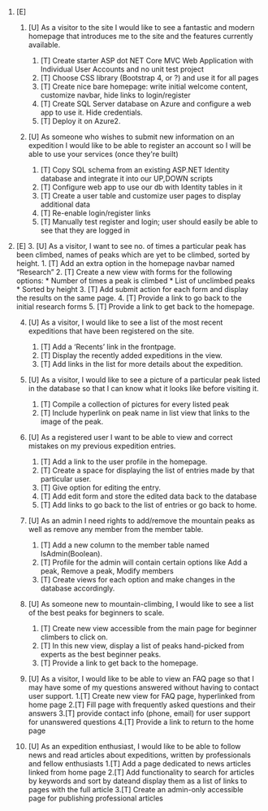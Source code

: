 1. [E]
	1. [U] As a visitor to the site I would like to see a fantastic and modern homepage that introduces me to the site and the features currently available.
		1. [T] Create starter ASP dot NET Core MVC Web Application with Individual User Accounts and no unit test project
		2. [T] Choose CSS library (Bootstrap 4, or ?) and use it for all pages
		3. [T] Create nice bare homepage: write initial welcome content, customize navbar, hide links to login/register
		4. [T] Create SQL Server database on Azure and configure a web app to use it. Hide credentials.
		5. [T] Deploy it on Azure2. 

	2. [U] As someone who wishes to submit new information on an expedition I would like to be able to register an account so I will be able to use your services (once they're built)
		1. [T] Copy SQL schema from an existing ASP.NET Identity database and integrate it into our UP,DOWN scripts
		2. [T] Configure web app to use our db with Identity tables in it
		3. [T] Create a user table and customize user pages to display additional data
		4. [T] Re-enable login/register links
		5. [T] Manually test register and login; user should easily be able to see that they are logged in

2. [E]
	3. [U] As a visitor, I want to see no. of times a particular peak has been climbed, names of peaks which are yet to be climbed, sorted by height.
		1. [T] Add an extra option in the homepage navbar named “Research”
		2. [T] Create a new view with forms for the following options:
			* Number of times a peak is climbed
			* List of unclimbed peaks
			* Sorted by height
		3. [T] Add submit action for each form and display the results on the same page.
		4. [T] Provide a link to go back to the initial research forms
		5. [T] Provide a link to get back to the homepage.

	4. [U] As a visitor, I would like to see a list of the most recent expeditions that have been registered on the site.
		1. [T] Add a ‘Recents’ link in the frontpage.
		2. [T] Display the recently added expeditions in the view.
		3. [T] Add links in the list for more details about the expedition.

	5. [U] As a visitor, I would like to see a picture of a particular peak listed in the database so that I can know what it looks like before visiting it. 
		1. [T] Compile a collection of pictures for every listed peak
		2. [T] Include hyperlink on peak name in list view that links to the image of the peak.

	6. [U] As a registered user I want to be able to view and correct mistakes on my previous expedition entries.
		1. [T] Add a link to the user profile in the homepage.
		2. [T] Create a space for displaying the list of entries made by that particular user.
		3. [T] Give option for editing the entry.
		4. [T] Add edit form and store the edited data back to the database
		5. [T] Add links to go back to the list of entries or go back to home.

	7. [U] As an admin I need rights to add/remove the mountain peaks as well as remove any member from the member table.
		1. [T] Add a new column to the member table named IsAdmin(Boolean).
		2. [T] Profile for the admin will contain certain options like Add a peak, Remove a peak, Modify members
		3. [T] Create views for each option and make changes in the database accordingly.


	8. [U] As someone new to mountain-climbing, I would like to see a list of the best peaks for beginners to scale. 
		1. [T] Create new view accessible from the main page for beginner climbers to click on.
		2. [T] In this new view, display a list of peaks hand-picked from experts as the best beginner peaks.
		3. [T] Provide a link to get back to the homepage.

	9. [U] As a visitor, I would like to be able to view an FAQ page so that I may have some of my questions answered without having to contact user support. 
		1.[T] Create new view for FAQ page, hyperlinked from home page
		2.[T] Fill page with frequently asked questions and their answers
		3.[T] provide contact info (phone, email) for user support for unanswered questions
		4.[T] Provide a link to return to the home page

	10. [U] As an expedition enthusiast, I would like to be able to follow news and read articles about expeditions, written by professionals and fellow enthusiasts 
		1.[T] Add a page dedicated to news articles linked from home page
		2.[T] Add functionality to search for articles by keywords and sort by dateand display them as a list of links to pages with the full article
		3.[T] Create an admin-only accessible page for publishing professional articles


